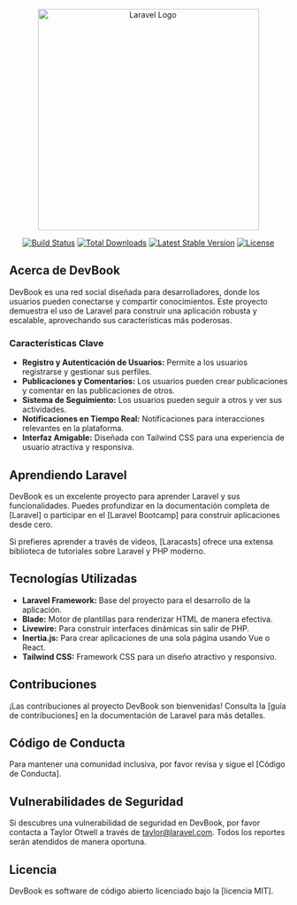 <p align="center"><a href="https://laravel.com" target="_blank"><img src="https://raw.githubusercontent.com/laravel/art/master/logo-lockup/5%20SVG/2%20CMYK/1%20Full%20Color/laravel-logolockup-cmyk-red.svg" width="400" alt="Laravel Logo"></a></p>

<p align="center">
<a href="https://github.com/laravel/framework/actions"><img src="https://github.com/laravel/framework/workflows/tests/badge.svg" alt="Build Status"></a>
<a href="https://packagist.org/packages/laravel/framework"><img src="https://img.shields.io/packagist/dt/laravel/framework" alt="Total Downloads"></a>
<a href="https://packagist.org/packages/laravel/framework"><img src="https://img.shields.io/packagist/v/laravel/framework" alt="Latest Stable Version"></a>
<a href="https://packagist.org/packages/laravel/framework"><img src="https://img.shields.io/packagist/l/laravel/framework" alt="License"></a>
</p>

## Acerca de DevBook

DevBook es una red social diseñada para desarrolladores, donde los usuarios pueden conectarse y compartir conocimientos. Este proyecto demuestra el uso de Laravel para construir una aplicación robusta y escalable, aprovechando sus características más poderosas.

### Características Clave

- **Registro y Autenticación de Usuarios:** Permite a los usuarios registrarse y gestionar sus perfiles.
- **Publicaciones y Comentarios:** Los usuarios pueden crear publicaciones y comentar en las publicaciones de otros.
- **Sistema de Seguimiento:** Los usuarios pueden seguir a otros y ver sus actividades.
- **Notificaciones en Tiempo Real:** Notificaciones para interacciones relevantes en la plataforma.
- **Interfaz Amigable:** Diseñada con Tailwind CSS para una experiencia de usuario atractiva y responsiva.

## Aprendiendo Laravel

DevBook es un excelente proyecto para aprender Laravel y sus funcionalidades. Puedes profundizar en la documentación completa de [Laravel] o participar en el [Laravel Bootcamp] para construir aplicaciones desde cero.

Si prefieres aprender a través de videos, [Laracasts] ofrece una extensa biblioteca de tutoriales sobre Laravel y PHP moderno.

## Tecnologías Utilizadas

- **Laravel Framework:** Base del proyecto para el desarrollo de la aplicación.
- **Blade:** Motor de plantillas para renderizar HTML de manera efectiva.
- **Livewire:** Para construir interfaces dinámicas sin salir de PHP.
- **Inertia.js:** Para crear aplicaciones de una sola página usando Vue o React.
- **Tailwind CSS:** Framework CSS para un diseño atractivo y responsivo.

## Contribuciones

¡Las contribuciones al proyecto DevBook son bienvenidas! Consulta la [guía de contribuciones] en la documentación de Laravel para más detalles.

## Código de Conducta

Para mantener una comunidad inclusiva, por favor revisa y sigue el [Código de Conducta].

## Vulnerabilidades de Seguridad

Si descubres una vulnerabilidad de seguridad en DevBook, por favor contacta a Taylor Otwell a través de [taylor@laravel.com](mailto:taylor@laravel.com). Todos los reportes serán atendidos de manera oportuna.

## Licencia

DevBook es software de código abierto licenciado bajo la [licencia MIT].
